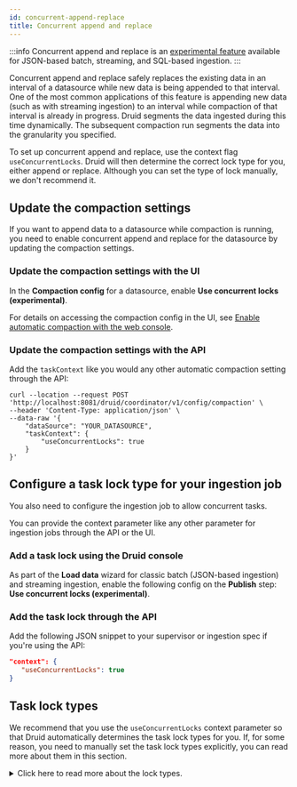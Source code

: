 ```yaml
---
id: concurrent-append-replace
title: Concurrent append and replace
---
```


<!--
  ~ Licensed to the Apache Software Foundation (ASF) under one
  ~ or more contributor license agreements.  See the NOTICE file
  ~ distributed with this work for additional information
  ~ regarding copyright ownership.  The ASF licenses this file
  ~ to you under the Apache License, Version 2.0 (the
  ~ "License"); you may not use this file except in compliance
  ~ with the License.  You may obtain a copy of the License at
  ~
  ~   http://www.apache.org/licenses/LICENSE-2.0
  ~
  ~ Unless required by applicable law or agreed to in writing,
  ~ software distributed under the License is distributed on an
  ~ "AS IS" BASIS, WITHOUT WARRANTIES OR CONDITIONS OF ANY
  ~ KIND, either express or implied.  See the License for the
  ~ specific language governing permissions and limitations
  ~ under the License.
  -->

:::info
Concurrent append and replace is an [experimental feature](../development/experimental.md) available for JSON-based batch, streaming, and SQL-based ingestion.
:::

Concurrent append and replace safely replaces the existing data in an interval of a datasource while new data is being appended to that interval. One of the most common applications of this feature is appending new data (such as with streaming ingestion) to an interval while compaction of that interval is already in progress. Druid segments the data ingested during this time dynamically. The subsequent compaction run segments the data into the  granularity you specified.

To set up concurrent append and replace, use the context flag `useConcurrentLocks`. Druid will then determine the correct lock type for you, either append or replace. Although you can set the type of lock manually, we don't recommend it. 

## Update the compaction settings 

If you want to append data to a datasource while compaction is running, you need to enable concurrent append and replace for the datasource by updating the compaction settings.

### Update the compaction settings with the UI

In the **Compaction config** for a datasource, enable  **Use concurrent locks (experimental)**.

For details on accessing the compaction config in the UI, see [Enable automatic compaction with the web console](../data-management/automatic-compaction.md#ui-for-coordinator-based-compaction).

### Update the compaction settings with the API
 
Add the `taskContext` like you would any other automatic compaction setting through the API:

```shell
curl --location --request POST 'http://localhost:8081/druid/coordinator/v1/config/compaction' \
--header 'Content-Type: application/json' \
--data-raw '{
    "dataSource": "YOUR_DATASOURCE",
    "taskContext": {
        "useConcurrentLocks": true
    }
}'
```

## Configure a task lock type for your ingestion job

You also need to configure the ingestion job to allow concurrent tasks.

You can provide the context parameter like any other parameter for ingestion jobs through the API or the UI.

### Add a task lock using the Druid console

As part of the  **Load data** wizard for classic batch (JSON-based ingestion) and streaming ingestion, enable the following config on the **Publish** step: **Use concurrent locks (experimental)**.

### Add the task lock through the API

Add the following JSON snippet to your supervisor or ingestion spec if you're using the API:

```json
"context": {
   "useConcurrentLocks": true
}
```
 

## Task lock types

We recommend that you use the `useConcurrentLocks` context parameter so that Druid automatically determines the task lock types for you. If, for some reason, you need to manually set the task lock types explicitly, you can read more about them in this section.

<details><summary>Click here to read more about the lock types.</summary>

Druid uses task locks to make sure that multiple conflicting operations don't happen at once.
There are two task lock types: `APPEND` and `REPLACE`. The type of lock you use is determined by what you're trying to accomplish.

When setting task lock types manually, be aware of the following:
- The segment granularity of the append task must be equal to or finer than the segment granularity of the replace task.
- Concurrent append and replace fails if the task with `APPEND` lock uses a coarser segment granularity than the task with the `REPLACE` lock. For example, if the `APPEND` task uses a segment granularity of YEAR and the `REPLACE` task uses a segment granularity of MONTH, you should not use concurrent append and replace.
-  Only a single task can hold a `REPLACE` lock on a given interval of a datasource.
  - Multiple tasks can hold `APPEND` locks on a given interval of a datasource and append data to that interval simultaneously.

#### Add a task lock type to your ingestion job

You configure the task lock type for your ingestion job as follows:

- For streaming jobs, the `taskLockType` context parameter goes in your supervisor spec, and the lock type is always `APPEND`.
- For classic JSON-based batch ingestion, the `taskLockType` context parameter goes in your ingestion spec, and the lock type can be either `APPEND` or `REPLACE`. 
 
You can provide the context parameter through the API like any other parameter for ingestion job or through the UI.

##### Add a task lock using the Druid console

As part of the  **Load data** wizard for classic batch (JSON-based ingestion) and streaming ingestion, you can configure the task lock type for the ingestion during the **Publish** step:

- If you set **Append to existing** to **True**, you can then set **Allow concurrent append tasks (experimental)** to **True**.
- If you set **Append to existing** to **False**, you can then set **Allow concurrent replace tasks (experimental)** to **True**.

##### Add the task lock type through the API

Add the following JSON snippet to your supervisor or ingestion spec if you're using the API:

```json
"context": {
   "taskLockType": LOCK_TYPE
}   
```
 
The `LOCK_TYPE` depends on what you're trying to accomplish.

Set `taskLockType` to  `APPEND` if either of the following are true:

- Dynamic partitioning with append to existing is set to `true`
- The ingestion job is a streaming ingestion job

If you have multiple ingestion jobs that append all targeting the same datasource and want them to run simultaneously, you need to also include the following context parameter:

```json
"useSharedLock": "true"
```

Keep in mind that `taskLockType` takes precedence over `useSharedLock`. Do not use `useSharedLock` with `REPLACE` task locks.


Set  `taskLockType` to `REPLACE` if you're replacing data. For example, if you use any of the following partitioning types, use `REPLACE`:

- hash partitioning 
- range partitioning
- dynamic partitioning with append to existing set to `false`

</details>
